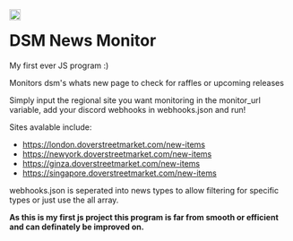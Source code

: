 <img align="left" src="https://wakatime.com/badge/github/clearclarencs/dsm_news_monitor.svg" height="20">

# DSM News Monitor

My first ever JS program :)

Monitors dsm's whats new page to check for raffles or upcoming releases

Simply input the regional site you want monitoring in the monitor_url variable, add your discord webhooks in webhooks.json and run!

Sites avalable include:
- https://london.doverstreetmarket.com/new-items
- https://newyork.doverstreetmarket.com/new-items
- https://ginza.doverstreetmarket.com/new-items
- https://singapore.doverstreetmarket.com/new-items

webhooks.json is seperated into news types to allow filtering for specific types or just use the all array.

**As this is my first js project this program is far from smooth or efficient and can definately be improved on.**
